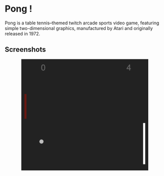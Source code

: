 # Pong ! 

Pong is a table tennis–themed twitch arcade sports video game, featuring simple two-dimensional graphics, manufactured by Atari and originally released in 1972.

## Screenshots

<p align="center">
	<img width="400" src="screenshots/1.png" />
</p>

